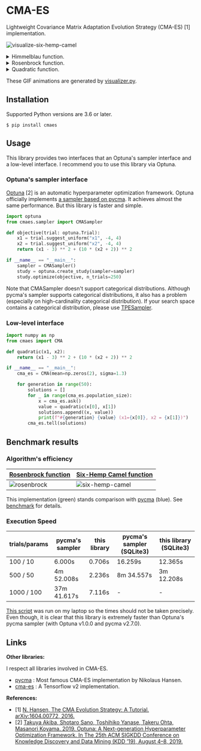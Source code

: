 # CMA-ES

Lightweight Covariance Matrix Adaptation Evolution Strategy (CMA-ES) [1] implementation.

![visualize-six-hemp-camel](https://user-images.githubusercontent.com/5564044/73486622-db5cff00-43e8-11ea-98fb-8246dbacab6d.gif)

<details>
<summary>Himmelblau function.</summary>

![visualize-himmelblau](https://user-images.githubusercontent.com/5564044/73486618-dac46880-43e8-11ea-8a2e-69d745f008b5.gif)

</details>

<details>
<summary>Rosenbrock function.</summary>

![visualize-rosenbrock](https://user-images.githubusercontent.com/5564044/73486620-dac46880-43e8-11ea-9295-ec0bfa774655.gif)

</details>

<details>
<summary>Quadratic function.</summary>

![visualize-quadratic](https://user-images.githubusercontent.com/5564044/73486619-dac46880-43e8-11ea-859d-5f8358ac8be9.gif)

</details>

These GIF animations are generated by [visualizer.py](./visualizer/visualizer.py).


## Installation

Supported Python versions are 3.6 or later.

```
$ pip install cmaes
```

## Usage

This library provides two interfaces that an Optuna's sampler interface and a low-level interface.
I recommend you to use this library via Optuna.

### Optuna's sampler interface

[Optuna](https://github.com/optuna/optuna) [2] is an automatic hyperparameter optimization framework.
Optuna officially implements [a sampler based on pycma](https://optuna.readthedocs.io/en/latest/reference/integration.html#optuna.integration.CmaEsSampler).
It achieves almost the same performance. But this library is faster and simple.

```python
import optuna
from cmaes.sampler import CMASampler

def objective(trial: optuna.Trial):
    x1 = trial.suggest_uniform("x1", -4, 4)
    x2 = trial.suggest_uniform("x2", -4, 4)
    return (x1 - 3) ** 2 + (10 * (x2 + 2)) ** 2

if __name__ == "__main__":
    sampler = CMASampler()
    study = optuna.create_study(sampler=sampler)
    study.optimize(objective, n_trials=250)
```

Note that CMASampler doesn't support categorical distributions.
Although pycma's sampler supports categorical distributions, it also has a problem (especially on high-cardinality categorical distribution).
If your search space contains a categorical distribution, please use [TPESampler](https://optuna.readthedocs.io/en/latest/reference/samplers.html#optuna.samplers.TPESampler).


### Low-level interface

```python
import numpy as np
from cmaes import CMA

def quadratic(x1, x2):
    return (x1 - 3) ** 2 + (10 * (x2 + 2)) ** 2

if __name__ == "__main__":
    cma_es = CMA(mean=np.zeros(2), sigma=1.3)

    for generation in range(50):
        solutions = []
        for _ in range(cma_es.population_size):
            x = cma_es.ask()
            value = quadratic(x[0], x[1])
            solutions.append((x, value))
            print(f"#{generation} {value} (x1={x[0]}, x2 = {x[1]})")
        cma_es.tell(solutions)
```

## Benchmark results

### Algorithm's efficiency

| [Rosenbrock function](https://www.sfu.ca/~ssurjano/rosen.html) | [Six-Hemp Camel function](https://www.sfu.ca/~ssurjano/camel6.html) |
| ------------------- | ----------------------- |
| ![rosenbrock](https://user-images.githubusercontent.com/5564044/73486735-0cd5ca80-43e9-11ea-9e6e-35028edf4ee8.png) | ![six-hemp-camel](https://user-images.githubusercontent.com/5564044/73486738-0e9f8e00-43e9-11ea-8e65-d60fd5853b8d.png) |

This implementation (green) stands comparison with [pycma](https://github.com/CMA-ES/pycma) (blue).
See [benchmark](./benchmark) for details.

### Execution Speed

| trials/params | pycma's sampler | this library | pycma's sampler (SQLite3) | this library (SQLite3) |
| ------------- | --------------- | ------------ | ------------------------- | ---------------------- |
|     100 / 10  |          6.000s |       0.706s |                   16.259s |                12.365s |
|     500 / 50  |      4m 52.008s |       2.236s |                8m 34.557s |             3m 12.208s |
|   1000 / 100  |     37m 41.617s |       7.116s |                        -  |                      - |


[This script](./benchmark/speed_problem.py) was run on my laptop so the times should not be taken precisely.
Even though, it is clear that this library is extremely faster than Optuna's pycma sampler (with Optuna v1.0.0 and pycma v2.7.0).

Links
-----

**Other libraries:**

I respect all libraries involved in CMA-ES.

* [pycma](https://github.com/CMA-ES/pycma) : Most famous CMA-ES implementation by Nikolaus Hansen.
* [cma-es](https://github.com/srom/cma-es) : A Tensorflow v2 implementation.

**References:**

* [1] [N. Hansen, The CMA Evolution Strategy: A Tutorial. arXiv:1604.00772, 2016.](https://arxiv.org/abs/1604.00772)
* [2] [Takuya Akiba, Shotaro Sano, Toshihiko Yanase, Takeru Ohta, Masanori Koyama. 2019. Optuna: A Next-generation Hyperparameter Optimization Framework. In The 25th ACM SIGKDD Conference on Knowledge Discovery and Data Mining (KDD ’19), August 4–8, 2019.](https://dl.acm.org/citation.cfm?id=3330701)
